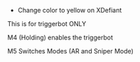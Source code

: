 * Change color to yellow on XDefiant

This is for triggerbot ONLY

M4 (Holding) enables the triggerbot

M5 Switches Modes (AR and Sniper Mode)
